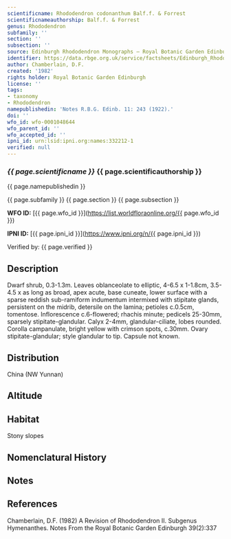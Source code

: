```yaml
---
scientificname: Rhododendron codonanthum Balf.f. & Forrest
scientificnameauthorship: Balf.f. & Forrest
genus: Rhododendron
subfamily: ''
section: ''
subsection: ''
source: Edinburgh Rhododendron Monographs – Royal Botanic Garden Edinburgh
identifier: https://data.rbge.org.uk/service/factsheets/Edinburgh_Rhododendron_Monographs.xhtml
author: Chamberlain, D.F.
created: '1982'
rights holder: Royal Botanic Garden Edinburgh
license: ''
tags:
- taxonomy
- Rhododendron
namepublishedin: 'Notes R.B.G. Edinb. 11: 243 (1922).'
doi: ''
wfo_id: wfo-0001048644
wfo_parent_id: ''
wfo_accepted_id: ''
ipni_id: urn:lsid:ipni.org:names:332212-1
verified: null
---
```

### _{{ page.scientificname }}_ {{ page.scientificauthorship }}
 {{ page.namepublishedin }}

{{ page.subfamily }} {{ page.section }} {{ page.subsection }}

**WFO ID:** [{{ page.wfo_id }}](https://list.worldfloraonline.org/{{ page.wfo_id }})

**IPNI ID:** [{{ page.ipni_id }}](https://www.ipni.org/n/{{ page.ipni_id }})

Verified by: {{ page.verified }}



## Description
Dwarf shrub, 0.3-1.3m. Leaves oblanceolate to elliptic, 4-6.5 x 1-1.8cm, 3.5-4.5 x as long as broad, apex acute, base cuneate, lower surface with a sparse reddish sub-ramiform indumentum intermixed with stipitate glands, persistent on the midrib, detersile on the lamina; petioles c.0.5cm, tomentose. Inflorescence c.6-flowered; rhachis minute; pedicels 25-30mm, sparsely stipitate-glandular. Calyx 2-4mm, glandular-ciliate, lobes rounded. Corolla campanulate, bright yellow with crimson spots, c.30mm. Ovary stipitate-glandular; style glandular to tip. Capsule not known.

## Distribution
China (NW Yunnan)

## Altitude


## Habitat
Stony slopes

## Nomenclatural History

                       
## Notes


## References

Chamberlain, D.F. (1982) A Revision of Rhododendron II. Subgenus Hymenanthes. Notes From the Royal Botanic Garden Edinburgh 39(2):337
